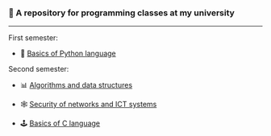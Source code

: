 ﻿### 🏨 A repository for programming classes at my university

---

First semester:

- 🐍 [Basics of Python language](https://github.com/DevKica/wdi/tree/main/python)

Second semester:

- 📊 [Algorithms and data structures](https://github.com/DevKica/wdi/tree/main/ads)

- 🕸️ [Security of networks and ICT systems](https://github.com/DevKica/wdi/tree/main/snis)

- 🕹️ [Basics of C language](https://github.com/DevKica/wdi/tree/main/c)
